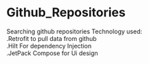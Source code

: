 # Github_Repositories
Searching github repositories
Technology used:\
 .Retrofit  to pull data from github \
  .Hilt  For dependency Injection \
  .JetPack Compose for Ui design
